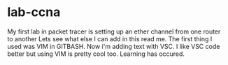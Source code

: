 # lab-ccna
My first lab in packet tracer is setting up an ether channel from one router to another
Lets see what else I can add in this read me.
The first thing I used was VIM in GITBASH. Now i'm adding text with VSC. I like VSC code better but using VIM is pretty cool too. Learning has occured.
